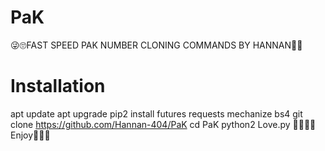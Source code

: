 # PaK
😜🙄FAST SPEED PAK NUMBER CLONING COMMANDS BY HANNAN💖🙂

# Installation
apt update
apt upgrade
pip2 install futures requests mechanize bs4
git clone https://github.com/Hannan-404/PaK
cd PaK
python2 Love.py
💖💖💖🙂Enjoy💖💖💖
